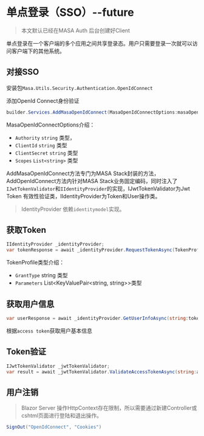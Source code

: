 # 单点登录（SSO）--future

> 本文默认已经在MASA Auth 后台创建好Client

单点登录在一个客户端的多个应用之间共享登录态。用户只需要登录一次就可以访问客户端下的其他系统。

## 对接SSO

安装包`Masa.Utils.Security.Authentication.OpenIdConnect`

添加OpenId Connect身份验证

```csharp
builder.Services.AddMasaOpenIdConnect(MasaOpenIdConnectOptions:masaOpenIdConnectOptions);
```

MasaOpenIdConnectOptions介绍：

* `Authority` `string` 类型，
* `ClientId` `string` 类型
* `ClientSecret` `string` 类型
* `Scopes` `List<string>` 类型

AddMasaOpenIdConnect方法专门为MASA Stack封装的方法，AddOpenIdConnect方法内针对MASA Stack业务固定编码，同时注入了`IJwtTokenValidator`和`IIdentityProvider`的实现，IJwtTokenValidator为Jwt Token 有效性验证类，IIdentityProvider为Token和User操作类。

> IdentityProvider 依赖`identitymodel`实现。

## 获取Token

```csharp
IIdentityProvider _identityProvider;
var tokenResponse = await _identityProvider.RequestTokenAsync(TokenProfile:tokenProfile);
```

TokenProfile类型介绍：

* `GrantType` string 类型
* `Parameters` List<KeyValuePair<string, string>>类型

## 获取用户信息

```csharp
var userResponse = await _identityProvider.GetUserInfoAsync(string:token);
```

根据`access token`获取用户基本信息

## Token验证

```csharp
IJwtTokenValidator _jwtTokenValidator;
var result = await _jwtTokenValidator.ValidateAccessTokenAsync(string:assessToken,string?:refreshToken);
```

## 用户注销

> Blazor Server 操作HttpContext存在限制，所以需要通过新建Controller或cshtml页面进行登陆和退出操作。

```csharp
SignOut("OpenIdConnect", "Cookies")
```
